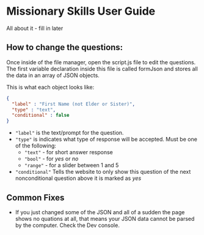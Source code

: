 # Missionary Skills User Guide
All about it - fill in later

## How to change the questions:

Once inside of the file manager, open the script.js file to edit the questions.  The first variable declaration inside this file is called formJson and stores all the data in an array of JSON objects.

This is what each object looks like:
```JSON
{
  "label" : "First Name (not Elder or Sister)",
  "type" : "text",
  "conditional" : false
}
```

* `"label"` is the text/prompt for the question.
* `"type"` is indicates what type of response will be accepted. Must be one of the following:
    * `"text"` - for short answer response
    * `"bool"` - for *yes* or *no*
    * `"range"` - for a slider between 1 and 5
* `"conditional"` Tells the website to only show this question of the next nonconditional question above it is marked as *yes*

## Common Fixes

* If you just changed some of the JSON and all of a sudden the page shows no quations at all, that means your JSON data cannot be parsed by the computer. Check the Dev console.
